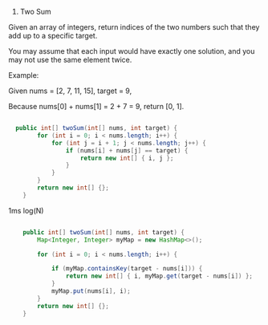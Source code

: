 1. Two Sum

Given an array of integers, return indices of the two numbers such that they add up to a specific target.

You may assume that each input would have exactly one solution, and you may not use the same element twice.

Example:

Given nums = [2, 7, 11, 15], target = 9,

Because nums[0] + nums[1] = 2 + 7 = 9,
return [0, 1].

````java my first attemp 52 ms log(n*n)

  public int[] twoSum(int[] nums, int target) {
		for (int i = 0; i < nums.length; i++) {
			for (int j = i + 1; j < nums.length; j++) {
				if (nums[i] + nums[j] == target) {
					return new int[] { i, j };
				}
			}
		}
		return new int[] {};
	}

````

 1ms log(N)
````java

	public int[] twoSum(int[] nums, int target) {
		Map<Integer, Integer> myMap = new HashMap<>();

		for (int i = 0; i < nums.length; i++) {

			if (myMap.containsKey(target - nums[i])) {
				return new int[] { i, myMap.get(target - nums[i]) };
			}
			myMap.put(nums[i], i);
		}
		return new int[] {};
	}


````
